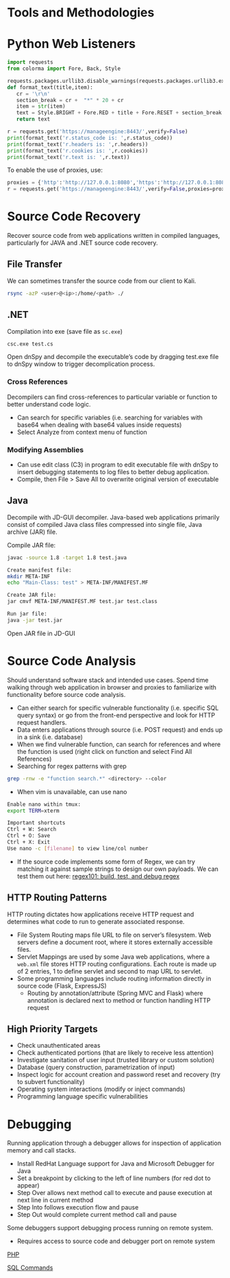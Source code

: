 # Tools and Methodologies

# Python Web Listeners

```python
import requests
from colorma import Fore, Back, Style

requests.packages.urllib3.disable_warnings(requests.packages.urllib3.exceptions.InsecureRequestWarning)
def format_text(title,item):
   cr = '\r\n'
   section_break = cr +  "*" * 20 + cr
   item = str(item)
   text = Style.BRIGHT + Fore.RED + title + Fore.RESET + section_break + item + section_break
   return text

r = requests.get('https://manageengine:8443/',verify=False)
print(format_text('r.status_code is: ',r.status_code))
print(format_text('r.headers is: ',r.headers))
print(format_text('r.cookies is: ',r.cookies))
print(format_text('r.text is: ',r.text))
```

To enable the use of proxies, use:

```python
proxies = {'http':'http://127.0.0.1:8080','https':'http://127.0.0.1:8080'}
r = requests.get('https://manageengine:8443/',verify=False,proxies=proxies)
```

# Source Code Recovery

Recover source code from web applications written in compiled languages, particularly for JAVA and .NET source code recovery. 

## File Transfer

We can sometimes transfer the source code from our client to Kali. 

```bash
rsync -azP <user>@<ip>:/home/<path> ./
```

## .NET

Compilation into exe (save file as `sc.exe`)

```python
csc.exe test.cs
```

Open dnSpy and decompile the executable’s code by dragging test.exe file to dnSpy window to trigger decomplication process.

### Cross References

Decompilers can find cross-references to particular variable or function to better understand code logic. 

- Can search for specific variables (i.e. searching for variables with base64 when dealing with base64 values inside requests)
- Select Analyze from context menu of function

### Modifying Assemblies

- Can use edit class (C3) in program to edit executable file with dnSpy to insert debugging statements to log files to better debug application.
- Compile, then File > Save All to overwrite original version of executable

## Java

Decompile with JD-GUI decompiler. Java-based web applications primarily consist of compiled Java class files compressed into single file, Java archive (JAR) file. 

Compile JAR file:

```bash
javac -source 1.8 -target 1.8 test.java

Create manifest file:
mkdir META-INF
echo "Main-Class: test" > META-INF/MANIFEST.MF

Create JAR file:
jar cmvf META-INF/MANIFEST.MF test.jar test.class

Run jar file:
java -jar test.jar
```

Open JAR file in JD-GUI

# Source Code Analysis

Should understand software stack and intended use cases. Spend time walking through web application in browser and proxies to familiarize with functionality before source code analysis.  

- Can either search for specific vulnerable functionality (i.e. specific SQL query syntax) or go from the front-end perspective and look for HTTP request handlers.
- Data enters applications through source (i.e. POST request) and ends up in a sink (i.e. database)
- When we find vulnerable function, can search for references and where the function is used (right click on function and select Find All References)
- Searching for regex patterns with grep

```bash
grep -rnw -e "function search.*" <directory> --color
```

- When vim is unavailable, can use nano

```bash
Enable nano within tmux:
export TERM=xterm

Important shortcuts
Ctrl + W: Search
Ctrl + O: Save
Ctrl + X: Exit
Use nano -c [filename] to view line/col number
```

- If the source code implements some form of Regex, we can try matching it against sample strings to design our own payloads. We can test them out here: [regex101: build, test, and debug regex](https://regex101.com/)

## HTTP Routing Patterns

HTTP routing dictates how applications receive HTTP request and determines what code to run to generate associated response.

- File System Routing maps file URL to file on server’s filesystem. Web servers define a document root, where it stores externally accessible files.
- Servlet Mappings are used by some Java web applications, where a `web.xml` file stores HTTP routing configurations. Each route is made up of 2 entries, 1 to define servlet and second to map URL to servlet.
- Some programming languages include routing information directly in source code (Flask, ExpressJS)
    - Routing by annotation/attribute (Spring MVC and Flask) where annotation is declared next to method or function handling HTTP request

## High Priority Targets

- Check unauthenticated areas
- Check authenticated portions (that are likely to receive less attention)
- Investigate sanitation of user input (trusted library or custom solution)
- Database (query construction, parametrization of input)
- Inspect logic for account creation and password reset and recovery (try to subvert functionality)
- Operating system interactions (modify or inject commands)
- Programming language specific vulnerabilities

# Debugging

Running application through a debugger allows for inspection of application memory and call stacks. 

- Install RedHat Language support for Java and Microsoft Debugger for Java
- Set a breakpoint by clicking to the left of line numbers (for red dot to appear)
- Step Over allows next method call to execute and pause execution at next line in current method
- Step Into follows execution flow and pause
- Step Out would complete current method call and pause

Some debuggers support debugging process running on remote system. 

- Requires access to source code and debugger port on remote system

[PHP](Tools%20and%20Methodologies%20327a00ae5c6f4a5b8a3248f213b82548/PHP%20df6088fab84f466492e14c76d6751576.md)

[SQL Commands](Tools%20and%20Methodologies%20327a00ae5c6f4a5b8a3248f213b82548/SQL%20Commands%20446f9e0860f843d9a216a305d1d4f00d.md)